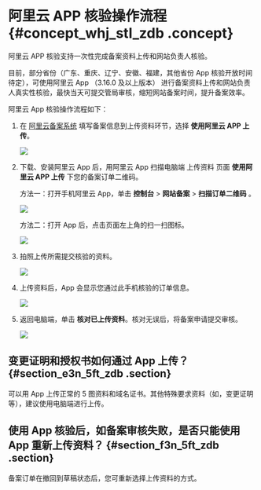 # 阿里云 APP 核验操作流程 {#concept_whj_stl_zdb .concept}

阿里云 APP 核验支持一次性完成备案资料上传和网站负责人核验。

目前，部分省份（广东、重庆、辽宁、安徽、福建，其他省份 App 核验开放时间待定），可使用阿里云 App （3.16.0 及以上版本） 进行备案资料上传和网站负责人真实性核验，最快当天可提交管局审核，缩短网站备案时间，提升备案效率。

阿里云 App 核验操作流程如下：

1.  在 [阿里云备案系统](http://beian.aliyun.com/) 填写备案信息到上传资料环节，选择 **使用阿里云 APP 上传**。

    ![](http://static-aliyun-doc.oss-cn-hangzhou.aliyuncs.com/assets/img/14218/5482_zh-CN.jpg)

2.  下载、安装阿里云 App 后，用阿里云 App 扫描电脑端 上传资料 页面 **使用阿里云 APP 上传** 下您的备案订单二维码。

    方法一：打开手机阿里云 App，单击 **控制台** \> **网站备案** \> **扫描订单二维码** 。

    ![](http://static-aliyun-doc.oss-cn-hangzhou.aliyuncs.com/assets/img/14218/5489_zh-CN.png)

    方法二：打开 App 后，点击页面左上角的扫一扫图标。

    ![](http://static-aliyun-doc.oss-cn-hangzhou.aliyuncs.com/assets/img/14218/5490_zh-CN.png)

3.  拍照上传所需提交核验的资料。

    ![](http://static-aliyun-doc.oss-cn-hangzhou.aliyuncs.com/assets/img/14218/5491_zh-CN.png)

4.  上传资料后，App 会显示您通过此手机核验的订单信息。

    ![](http://static-aliyun-doc.oss-cn-hangzhou.aliyuncs.com/assets/img/14218/5492_zh-CN.jpg)

5.  返回电脑端，单击 **核对已上传资料**。核对无误后，将备案申请提交审核。

    ![](http://static-aliyun-doc.oss-cn-hangzhou.aliyuncs.com/assets/img/14218/5493_zh-CN.jpg)


## 变更证明和授权书如何通过 App 上传？ {#section_e3n_5ft_zdb .section}

可以用 App 上传正常的 5 图资料和域名证书。其他特殊要求资料（如，变更证明等），建议使用电脑端进行上传。

## 使用 App 核验后，如备案审核失败，是否只能使用 App 重新上传资料？ {#section_f3n_5ft_zdb .section}

备案订单在撤回到草稿状态后，您可重新选择上传资料的方式。

